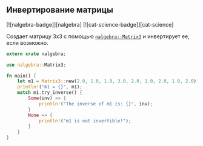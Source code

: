 ## Инвертирование матрицы

[![nalgebra-badge]][nalgebra] [![cat-science-badge]][cat-science]

Создает матрицу 3x3 с помощью [`nalgebra::Matrix3`](https://docs.rs/nalgebra/*/nalgebra/base/type.Matrix3.html) и инвертирует ее, если возможно.

```rust
extern crate nalgebra;

use nalgebra::Matrix3;

fn main() {
    let m1 = Matrix3::new(2.0, 1.0, 1.0, 3.0, 2.0, 1.0, 2.0, 1.0, 2.0);
    println!("m1 = {}", m1);
    match m1.try_inverse() {
        Some(inv) => {
            println!("The inverse of m1 is: {}", inv);
        }
        None => {
            println!("m1 is not invertible!");
        }
    }
}
```



